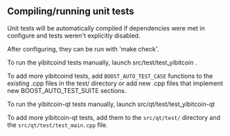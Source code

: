 Compiling/running unit tests
------------------------------------

Unit tests will be automatically compiled if dependencies were met in configure
and tests weren't explicitly disabled.

After configuring, they can be run with 'make check'.

To run the yibitcoind tests manually, launch src/test/test_yibitcoin .

To add more yibitcoind tests, add `BOOST_AUTO_TEST_CASE` functions to the existing
.cpp files in the test/ directory or add new .cpp files that
implement new BOOST_AUTO_TEST_SUITE sections.

To run the yibitcoin-qt tests manually, launch src/qt/test/test_yibitcoin-qt

To add more yibitcoin-qt tests, add them to the `src/qt/test/` directory and
the `src/qt/test/test_main.cpp` file.
